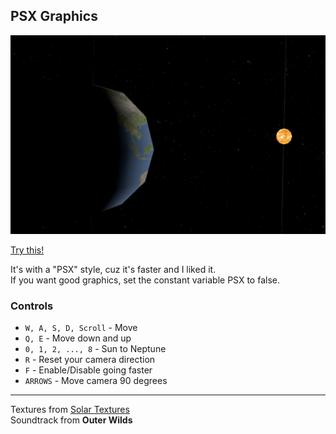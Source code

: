 ## PSX Graphics

![Earth](https://raw.githubusercontent.com/alaanvv/Image-Database/main/Solar-System-3D/earth.png)

[Try this!](https://alaanvv.github.io/Solar-System-3D/)  
  
It's with a "PSX" style, cuz it's faster and I liked it.  
If you want good graphics, set the constant variable PSX to false.  
  
### Controls

 - `W, A, S, D, Scroll` - Move
 - `Q, E` - Move down and up
 - `0, 1, 2, ..., 8` - Sun to Neptune
 - `R` - Reset your camera direction
 - `F` - Enable/Disable going faster
 - `ARROWS` - Move camera 90 degrees

---

Textures from [Solar Textures](https://www.solarsystemscope.com/textures/)  
Soundtrack from **Outer Wilds**
